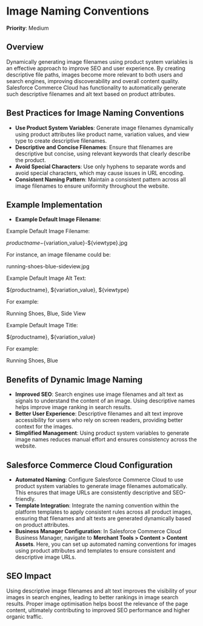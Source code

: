 
# Image Naming Conventions

**Priority**: Medium

## Overview

Dynamically generating image filenames using product system variables is an effective approach to improve SEO and user experience. By creating descriptive file paths, images become more relevant to both users and search engines, improving discoverability and overall content quality. Salesforce Commerce Cloud has functionality to automatically generate such descriptive filenames and alt text based on product attributes.

## Best Practices for Image Naming Conventions

- **Use Product System Variables**: Generate image filenames dynamically using product attributes like product name, variation values, and view type to create descriptive filenames.
- **Descriptive and Concise Filenames**: Ensure that filenames are descriptive but concise, using relevant keywords that clearly describe the product.
- **Avoid Special Characters**: Use only hyphens to separate words and avoid special characters, which may cause issues in URL encoding.
- **Consistent Naming Pattern**: Maintain a consistent pattern across all image filenames to ensure uniformity throughout the website.

## Example Implementation

- **Example Default Image Filename**:

Example Default Image Filename:

${productname}-${variation_value}-${viewtype}.jpg

For instance, an image filename could be:

running-shoes-blue-sideview.jpg

Example Default Image Alt Text:

${productname}, ${variation_value}, ${viewtype}

For example:

Running Shoes, Blue, Side View

Example Default Image Title:

${productname}, ${variation_value}

For example:

Running Shoes, Blue

## Benefits of Dynamic Image Naming

- **Improved SEO**: Search engines use image filenames and alt text as signals to understand the content of an image. Using descriptive names helps improve image ranking in search results.
- **Better User Experience**: Descriptive filenames and alt text improve accessibility for users who rely on screen readers, providing better context for the images.
- **Simplified Management**: Using product system variables to generate image names reduces manual effort and ensures consistency across the website.

## Salesforce Commerce Cloud Configuration

- **Automated Naming**: Configure Salesforce Commerce Cloud to use product system variables to generate image filenames automatically. This ensures that image URLs are consistently descriptive and SEO-friendly.
- **Template Integration**: Integrate the naming convention within the platform templates to apply consistent rules across all product images, ensuring that filenames and alt texts are generated dynamically based on product attributes.
- **Business Manager Configuration**: In Salesforce Commerce Cloud Business Manager, navigate to **Merchant Tools > Content > Content Assets**. Here, you can set up automated naming conventions for images using product attributes and templates to ensure consistent and descriptive image URLs.

## SEO Impact

Using descriptive image filenames and alt text improves the visibility of your images in search engines, leading to better rankings in image search results. Proper image optimisation helps boost the relevance of the page content, ultimately contributing to improved SEO performance and higher organic traffic.
